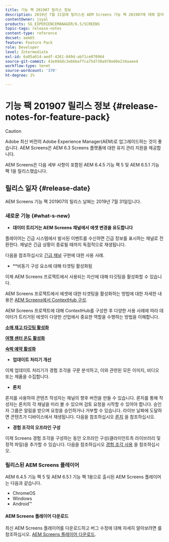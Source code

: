 ```yaml
---
title: 기능 팩 201907 릴리스 정보
description: 2019년 7월 31일에 릴리스된 AEM Screens 기능 팩 201907에 대해 알아보십시오.
contentOwner: jsyal
products: SG_EXPERIENCEMANAGER/6.5/SCREENS
topic-tags: release-notes
content-type: reference
docset: aem65
feature: Feature Pack
role: Developer
level: Intermediate
exl-id: 6a05a014-aedf-4261-849d-abf1ce070964
source-git-commit: 43e89ddc3eb6baffca75d730a978e60e234aaee4
workflow-type: tm+mt
source-wordcount: '370'
ht-degree: 1%

---
```


# 기능 팩 201907 릴리스 정보 {#release-notes-for-feature-pack}

>[!CAUTION]
>
>Adobe 최신 버전의 Adobe Experience Manager(AEM)로 업그레이드하는 것이 좋습니다. AEM Screens은 AEM 6.3 Screens 플랫폼에 대한 유지 관리 지원을 제공합니다.

AEM Screens은 다음 세부 사항이 포함된 AEM 6.4.5 기능 팩 5 및 AEM 6.5.1 기능 팩 1을 릴리스했습니다.

## 릴리스 일자 {#release-date}

AEM Screens 기능 팩 201907의 릴리스 날짜는 2019년 7월 31일입니다.

### 새로운 기능 {#what-s-new}

* **데이터 트리거는 AEM Screens 채널에서 에셋 변경을 유도합니다**

플레이어는 긴급 시스템에서 발사된 이벤트를 수신하면 긴급 정보를 표시하는 채널로 전환한다. 채널은 긴급 상황이 종료될 때까지 독점적으로 재생됩니다.

다음을 참조하십시오 [긴급 채널](emergency-channel.md) 구현에 대한 사용 사례.

* **비동기 구성 요소에 대해 타겟팅 활성화됨

이제 AEM Screens 프로젝트에서 사용되는 자산에 대해 타깃팅을 활성화할 수 있습니다.

AEM Screens 프로젝트에서 에셋에 대한 타겟팅을 활성화하는 방법에 대한 자세한 내용은 [AEM Screens에서 ContextHub 구성](configuring-context-hub.md).

AEM Screens 프로젝트에 대해 ContextHub를 구성한 후 다양한 사용 사례에 따라 데이터가 트리거된 에셋이 다양한 산업에서 중요한 역할을 수행하는 방법을 이해합니다.

**[소매 재고 타깃팅 활성화](retail-inventory-activation.md)**

**[여행 센터 온도 활성화](local-temperature-activation.md)**

**[숙박 예약 활성화](hospitality-reservation-activation.md)**

* **업데이트 처리기 개선**

이제 업데이트 처리기가 경험 조각을 구문 분석하고, 이와 관련된 모든 이미지, 비디오 또는 제품을 수집합니다.

* **론치**

론치를 사용하여 콘텐츠 작성자는 채널의 향후 버전을 만들 수 있습니다. 론치를 통해 작성자는 론치의 각 채널을 미리 볼 수 있으며 검토 요청을 시작할 수 있어야 합니다. 승인자 그룹은 알림을 받으며 요청을 승인하거나 거부할 수 있습니다. 라이브 날짜에 도달하면 콘텐츠가 디바이스에서 재생됩니다.
다음을 참조하십시오 [론치](launches.md) 을 참조하십시오.

* **경험 조각의 오프라인 구성**

이제 Screens 경험 조각을 구성하는 동안 오프라인 구성(클라이언트측 라이브러리 및 정적 파일)을 추가할 수 있습니다. 다음을 참조하십시오 [경험 조각 사용](experience-fragments-in-screens.md) 을 참조하십시오.

### 릴리스된 AEM Screens 플레이어

AEM 6.4.5 기능 팩 5 및 AEM 6.5.1 기능 팩 1용으로 출시된 AEM Screens 플레이어는 다음과 같습니다.

* ChromeOS
* Windows
* Android™

#### AEM Screens 플레이어 다운로드

최신 AEM Screens 플레이어를 다운로드하고 버그 수정에 대해 자세히 알아보려면 를 참조하십시오. [AEM Screens 플레이어 다운로드](https://download.macromedia.com/screens/).
